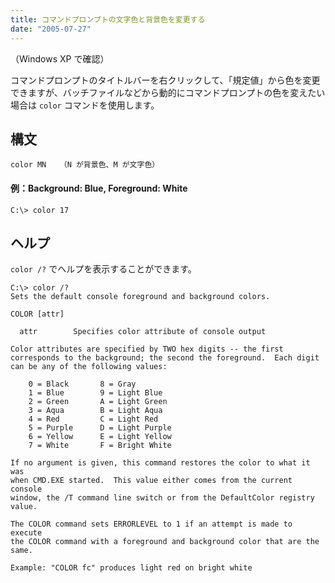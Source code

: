 ```yaml
---
title: コマンドプロンプトの文字色と背景色を変更する
date: "2005-07-27"
---
```


（Windows XP で確認）

コマンドプロンプトのタイトルバーを右クリックして、「規定値」から色を変更できますが、バッチファイルなどから動的にコマンドプロンプトの色を変えたい場合は `color` コマンドを使用します。


構文
----

```
color MN   （N が背景色、M が文字色）
```

#### 例：Background: Blue, Foreground: White

```
C:\> color 17
```


ヘルプ
----

`color /?` でヘルプを表示することができます。

```
C:\> color /?
Sets the default console foreground and background colors.

COLOR [attr]

  attr        Specifies color attribute of console output

Color attributes are specified by TWO hex digits -- the first
corresponds to the background; the second the foreground.  Each digit
can be any of the following values:

    0 = Black       8 = Gray
    1 = Blue        9 = Light Blue
    2 = Green       A = Light Green
    3 = Aqua        B = Light Aqua
    4 = Red         C = Light Red
    5 = Purple      D = Light Purple
    6 = Yellow      E = Light Yellow
    7 = White       F = Bright White

If no argument is given, this command restores the color to what it was
when CMD.EXE started.  This value either comes from the current console
window, the /T command line switch or from the DefaultColor registry
value.

The COLOR command sets ERRORLEVEL to 1 if an attempt is made to execute
the COLOR command with a foreground and background color that are the
same.

Example: "COLOR fc" produces light red on bright white
```

